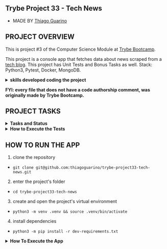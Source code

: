 ## Trybe Project 33 - Tech News

- MADE BY [Thiago Guarino](https://www.linkedin.com/in/thiago-guarino/)

## PROJECT OVERVIEW

  This is project #3 of the Computer Science Module at [Trybe Bootcamp](https://www.betrybe.com/).

  This project is a console app that fetches data about news scraped from a [tech blog](https://blog.betrybe.com/). This project has Unit Tests and Bonus Tasks as well. Stack: Python3, Pytest, Docker, MongoDB.

  <details>
    <summary>
      <b>skills developed coding the project</b>
    </summary>
    <ul>
      <li>code our own modules and importing them in other files</li>
      <li>Apply Web Scraping</li>
      <li>extract data from HTML</li>
      <li>store scraped data on local database</li>
    </ul>
  </details>

  <strong>FYI: every file that does not have a code authorship comment, was originally made by Trybe Bootcamp.</strong>

## PROJECT TASKS

<details>
  <summary>
    <b>Tasks and Status</b>
  </summary>

  * tasks 11 and 12 are bonus tasks

  *Description* | *Status*
  --- | :---:
1 - create the function fetch | :heavy_check_mark:
2 - create the function scrape_updates | :heavy_check_mark:
3 - create the function scrape_next_page_link | :heavy_check_mark:
4 - create the function scrape_news | :heavy_check_mark:
5 - create the function get_tech_news para obter as notícias! | :heavy_check_mark:
6 - Test class ReadingPlanService | :heavy_check_mark:
7 - create the function search_by_title | :heavy_check_mark:
8 - create the function search_by_date | :heavy_check_mark:
9 - create the function search_by_category | :heavy_check_mark:
10 - create the function top_5_categories | :heavy_check_mark:
11 - create the function analyzer_menu | :heavy_check_mark:
12 - implement console menu functions | :heavy_check_mark:

</details>

<details>
  <summary><strong>How to Execute the Tests</strong></summary>

  To execute the tests, first check if you have the virtual environment up and running.

  <strong>To Execute All tests:</strong> ```$ python3 -m pytest```

  the file `pyproject.toml` already correctly configures pytest. However, in case you have issues with that and want a complete explicit output, the command is:

  ```bash
  python3 -m pytest -s -vv
  ```

  In case you need to execute just one test file, use the command:

  ```bash
  python3 -m pytest tests/filename.py
  ```

  In case you need to execute just one test function, use the command:

  ```bash
  python3 -m pytest -k test_function_name
  ```

  If you wish that the tests stop from being executed when the first error happens, use the param `-x`

  ```bash
  python3 -m pytest -x tests/filename.py
  ```

  To execute a specific test of a file, type the command:

  ```bash
  python3 -m pytest tests/filename.py::test_function_name
  ```
</details>

  ## HOW TO RUN THE APP


  1. clone the repository

   - `git clone git@github.com:thiagoguarino/trybe-project33-tech-news.git`
  
  2. enter the project's folder 

   - `cd trybe-project33-tech-news`

  3. create and open the project's virtual environment

  - `python3 -m venv .venv && source .venv/bin/activate`
  
  4. install dependencies

  - `python3 -m pip install -r dev-requirements.txt`

  <details>
  <summary><strong>How To Execute the App</strong></summary>

  The news that will be scraped are available at https://blog.betrybe.com. These news must be saved on the apps Database using py functions that were previously built for this project at `database.py` Module.

  This project uses a MongoDB database called "tech_news". The news will be stored in a collection called "news". there are some previously built functions ready on the file `tech_news/database.py` that will help you with the development of the app. Don't alter the functions on this file.

  To run MongoDB via Docker: `docker-compose up -d mongodb` on terminal. You can also use your preferred BDMS, like DBeaver for MongoDB locally.

  With the DB running, the apps module will access it correctly. Import the module `tech_news/database.py` and call the functions contained inside. Remember that MongoDB uses port 27017. If there's another service using this port, consider disabling it.

  To execute the app & display the console Menu type: `tech-news-analyzer` on your terminal on project's root folder.
  </details>
